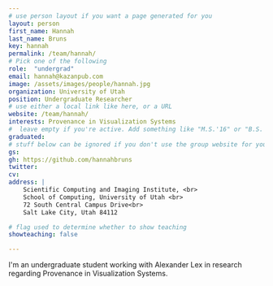 ```yaml
---
# use person layout if you want a page generated for you
layout: person
first_name: Hannah
last_name: Bruns
key: hannah
permalink: /team/hannah/
# Pick one of the following
role:  "undergrad"
email: hannah@kazanpub.com
image: /assets/images/people/hannah.jpg
organization: University of Utah
position: Undergraduate Researcher
# use either a local link like here, or a URL
website: /team/hannah/
interests: Provenance in Visualization Systems
#  leave empty if you're active. Add something like "M.S.'16" or "B.S.'17" if you got a degree while at VDL. Add "N" if you left VDS before you got a degree.
graduated:
# stuff below can be ignored if you don't use the group website for your private website
gs:
gh: https://github.com/hannahbruns
twitter:
cv:
address: |
    Scientific Computing and Imaging Institute, <br>
    School of Computing, University of Utah <br>
    72 South Central Campus Drive<br>
    Salt Lake City, Utah 84112

# flag used to determine whether to show teaching
showteaching: false

---
```


I'm an undergraduate student working with Alexander Lex in research regarding Provenance in Visualization Systems.
